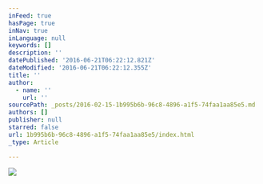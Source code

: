 ```yaml
---
inFeed: true
hasPage: true
inNav: true
inLanguage: null
keywords: []
description: ''
datePublished: '2016-06-21T06:22:12.821Z'
dateModified: '2016-06-21T06:22:12.355Z'
title: ''
author:
  - name: ''
    url: ''
sourcePath: _posts/2016-02-15-1b995b6b-96c8-4896-a1f5-74faa1aa85e5.md
authors: []
publisher: null
starred: false
url: 1b995b6b-96c8-4896-a1f5-74faa1aa85e5/index.html
_type: Article

---
```

![](https://s3-us-west-2.amazonaws.com/the-grid-img/p/653b07a3e8adcc0da7fc70ed2e8e5a4afebccea8.jpg)
